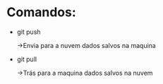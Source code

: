 # Comandos:
- git push

  ->Envia para a nuvem dados salvos na maquina
- git pull

  ->Trás para a maquina dados salvos na nuvem
